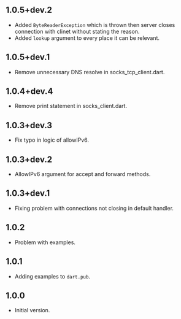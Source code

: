## 1.0.5+dev.2

- Added `ByteReaderException` which is thrown then server closes connection with clinet without stating the reason. 
- Added `lookup` argument to every place it can be relevant.


## 1.0.5+dev.1

- Remove unnecessary DNS resolve in socks_tcp_client.dart.

## 1.0.4+dev.4

- Remove print statement in socks_client.dart.

## 1.0.3+dev.3

- Fix typo in logic of allowIPv6.

## 1.0.3+dev.2

- AllowIPv6 argument for accept and forward methods.

## 1.0.3+dev.1

- Fixing problem with connections not closing in default handler.

## 1.0.2

- Problem with examples.

## 1.0.1

- Adding examples to `dart.pub`.

## 1.0.0

- Initial version.
